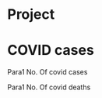 <!DOCTYPE html>
<html>

<head> <h1>
Project
</head> <h1>

<body>
<h1>COVID cases</h1>

<p> Para1 No. Of covid cases</p>

<p> Para1 No. Of covid deaths</p>

</body>

</html>
